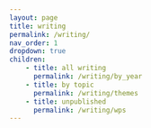 ```yaml
---
layout: page
title: writing
permalink: /writing/
nav_order: 1
dropdown: true
children: 
    - title: all writing
      permalink: /writing/by_year
    - title: by topic
      permalink: /writing/themes
    - title: unpublished
      permalink: /writing/wps
---
```



